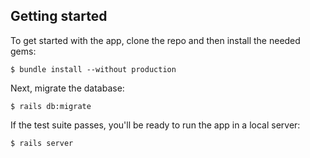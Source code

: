 ## Getting started

To get started with the app, clone the repo and then install the needed gems:

```
$ bundle install --without production
```

Next, migrate the database:

```
$ rails db:migrate
```

If the test suite passes, you'll be ready to run the app in a local server:

```
$ rails server
```
